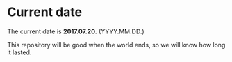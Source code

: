 # Current date

The current date is **2017.07.20.** (YYYY.MM.DD.)

This repository will be good when the world ends, so we will know how long it lasted.